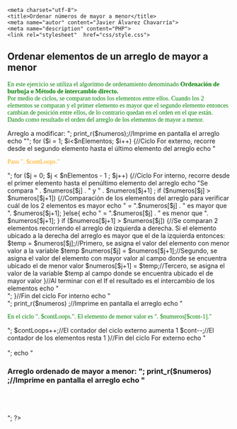 <!DOCTYPE html>
<html>
	
<head>
	
	<meta charset="utf-8">
	<title>Ordenar números de mayor a menor</title>
	<meta name="autor" content="Javier Álvarez Chavarría">
	<meta name="description" content="PHP">
	<link rel="stylesheet"  href="css/style.css">

</head>

<body>

<h2>Ordenar elementos de un arreglo de mayor a menor</h2>
<p style="font-family: Verdana ;color:Green">En este ejercicio se utiliza el algoritmo de ordenamiento denominado <b>Ordenación de burbuja o Método de intercambio directo.</b><br> Por medio de ciclos, se comparan todos los elementos entre ellos. Cuando los 2 elementos se comparan y el primer elemento es mayor que el segundo elemento entonces cambian de posición entre ellos, de lo contrario quedan en el orden en el que están. Dando como resultado el orden del arreglo de los elementos de mayor a menor.</p>


<?php

$numeros = array(1,20,33,84,52,4,70,-8,92,10);//Se crea e inicializa el arreglo
$nElementos = count($numeros);//Número de elementos del arreglo
$cont = $nElementos;//Contador para elementos del arreglo
$contLoops = 1;//Contador para ciclo For

echo "<h3>Arreglo a modificar:  ";
print_r($numeros);//Imprime en pantalla el arreglo
echo "</h3>";


for ($i = 1; $i<$nElementos; $i++) {//Ciclo For externo, recorre desde el segundo elemento hasta el último elemento del arreglo

echo "<p style='font-family: Verdana ;color:Orange'>Paso ". $contLoops."</p>";

   for ($j = 0; $j < $nElementos - 1 ; $j++) {//Ciclo For interno, recorre desde el primer elemento hasta el penúltimo elemento del arreglo
       
       echo "Se compara " . $numeros[$j] . " y " . $numeros[$j+1] ;
       if ($numeros[$j] > $numeros[$j+1]) {//Comparación de los elementos del arreglo para verificar cuál de los 2 elementos es mayor
       		
       		echo " = ".$numeros[$j] . " es mayor que ". $numeros[$j+1];

       }else{

       		echo " = ".$numeros[$j] . " es menor que ". $numeros[$j+1];
       }

       if ($numeros[$j+1] > $numeros[$j]) {//Se comparan 2 elementos recorriendo el arreglo de izquierda a derecha. Si el elemento ubicado a la derecha del arreglo es mayor que el de la izquierda entonces:
           $temp = $numeros[$j];//Primero, se asigna el valor del elemento con menor valor a la variable $temp
           $numeros[$j] = $numeros[$j+1];//Segundo, se asigna el valor del elemento con mayor valor al campo donde se encuentra ubicado el de menor valor
           $numeros[$j+1] = $temp;//Tercero, se asigna el valor de la variable $temp al campo donde se encuentra ubicado el de mayor valor
       }//Al terminar con el If el resultado es el intercambio de los elementos

 	echo "<br>";

   }//Fin del ciclo For interno

echo "<br>";
print_r($numeros) ;//Imprime en pantalla el arreglo
echo "<p style='font-family: Verdana ;color:Green'>En el ciclo ". $contLoops.". El elemento de menor valor es ". $numeros[$cont-1]."</p>";
$contLoops++;//El contador del ciclo externo aumenta 1
$cont--;//El contador de los elementos resta 1

}//Fin del ciclo For externo

echo "<br><br>";
echo "<h3>Arreglo ordenado de mayor a menor: ";
print_r($numeros) ;//Imprime en pantalla el arreglo
echo "</h3><br><br><br>";

?>

 
</body>

</html>
